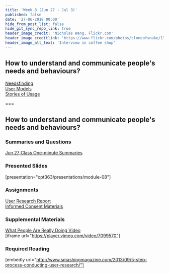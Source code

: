 ```yaml
---
title: 'Week 8 (Jun 27 - Jul 3)'
published: false
date: '27-06-2018 00:00'
hide_from_post_list: false
hide_git_sync_repo_link: true
header_image_credit: 'Nicholas Wang, Flickr.com'
header_image_creditlink: 'https://www.flickr.com/photos/cloneofsnake/13966760787/'
header_image_alt_text: 'Interview in coffee shop'
---
```


## How to understand and communicate people's needs and behaviours?
[Needsfinding](../../presentations/module-08?target=_blank#/module-08-4)  
[User Models](../../presentations/module-08?target=_blank#/module-08-5)  
[Stories of Usage](../../presentations/module-08?target=_blank#/module-08-6)  

===

## **How to understand and communicate people's needs and behaviours?**

### Summaries and Questions  
[Jun 27 Class One-minute Summaries](https://sso.canvaslms.com/courses/1413912/assignments/9519519)

### Presented Slides  
[presentation="cpt363/presentations/module-08"]

### Assignments
[User Research Report](https://sso.canvaslms.com/courses/1413912/assignments/9519534)  
[Informed Consent Materials](https://sso.canvaslms.com/courses/1413912/files/folder/Handouts/Informed%20Consent)  

### Supplemental Materials  
[What People Are Really Doing Video](http://vimeo.com/album/169777/video/7099570)  
[iframe url="https://player.vimeo.com/video/7099570"]

### Required Reading  
[embedly url="http://www.smashingmagazine.com/2013/09/5-step-process-conducting-user-research/"]
